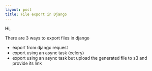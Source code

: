 ```yaml
---
layout: post
title: File export in Django
---
```


Hi, 

There are 3 ways to export files in django

* export from django request
* export using an async task (celery)
* export using an async task but upload the generated file to s3 and provide its link


